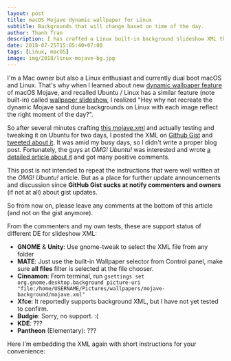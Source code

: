 ```yaml
---
layout: post
title: macOS Mojave dynamic wallpaper for Linux
subtitle: Backgrounds that will change based on time of the day.
author: Thanh Tran
description: I has crafted a Linux built-in background slideshow XML that replicate macOS Mojave dynamic wallpaper in which the images are changed based on the time of the day.
date: 2018-07-25T15:05:40+07:00
tags: [Linux, macOS]
image: img/2018/linux-mojave-bg.jpg
---
```


I'm a Mac owner but also a Linux enthusiast and currently dual boot macOS and Linux. That's why when I learned about new [dynamic wallpaper feature](https://www.cultofmac.com/553577/grab-all-16-macos-mojave-dynamic-wallpapers-right-here/) of macOS Mojave, and recalled Ubuntu / Linux has a similar feature (note built-in) called [wallpaper slideshow](https://help.ubuntu.com/community/SlideshowWallpapers), I realized "Hey why not recreate the dynamic Mojave sand dune backgrounds on Linux with each image reflect the right moment of the day?".

So after several minutes crafting [this mojave.xml](https://gist.github.com/trongthanh/7d632e90687e1bc219e1f3262d337702) and actually testing and tweaking it on Ubuntu for two days, I posted the XML on [Github Gist](https://gist.github.com/trongthanh/7d632e90687e1bc219e1f3262d337702) and [tweeted about it](https://twitter.com/trongthanh/status/1011470275957800960). It was amid my busy days, so I didn't write a proper blog post. Fortunately, the guys at _OMG! Ubuntu!_ was interested and wrote [a detailed article about it](https://www.omgubuntu.co.uk/2018/06/macos-mojave-dynamic-background-linux) and got many positive comments.

This post is not intended to repeat the instructions that were well written at the _OMG! Ubuntu!_ article. But as a place for further update announcements and discussion since **GitHub Gist sucks at notify commenters and owners** (if not at all) about gist updates.

So from now on, please leave any comments at the bottom of this article (and not on the gist anymore).

From the commenters and my own tests, these are support status of different DE for slideshow XML:

- **GNOME** & **Unity**: Use gnome-tweak to select the XML file from any folder
- **MATE**: Just use the built-in Wallpaper selector from Control panel, make sure **all files** filter is selected at the file chooser.
- **Cinnamon**: From terminal, run `gsettings set org.gnome.desktop.background picture-uri "file:/home/USERNAME/Pictures/wallpapers/mojave-background/mojave.xml"`
- **Xfce**: It reportedly supports background XML, but I have not yet tested to confirm.
- **Budgie**: Sorry, no support. :(
- **KDE**: ???
- **Pantheon** (Elementary): ???

Here I'm embedding the XML again with short instructions for your convenience:

<script src="https://gist.github.com/trongthanh/7d632e90687e1bc219e1f3262d337702.js"></script>

